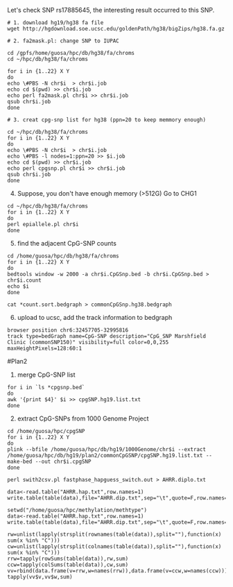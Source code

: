 
Let's check SNP rs17885645, the interesting result occurred to this SNP. 

```
# 1. download hg19/hg38 fa file
wget http://hgdownload.soe.ucsc.edu/goldenPath/hg38/bigZips/hg38.fa.gz

# 2. fa2mask.pl: change SNP to IUPAC

cd /gpfs/home/guosa/hpc/db/hg38/fa/chroms
cd ~/hpc/db/hg38/fa/chroms

for i in {1..22} X Y
do
echo \#PBS -N chr$i  > chr$i.job
echo cd $(pwd) >> chr$i.job
echo perl fa2mask.pl chr$i >> chr$i.job
qsub chr$i.job
done

# 3. creat cpg-snp list for hg38 (ppn=20 to keep memmory enough)

cd ~/hpc/db/hg38/fa/chroms
for i in {1..22} X Y
do
echo \#PBS -N chr$i  > chr$i.job
echo \#PBS -l nodes=1:ppn=20 >> $i.job
echo cd $(pwd) >> chr$i.job
echo perl cpgsnp.pl chr$i >> chr$i.job
qsub chr$i.job
done
```
4. Suppose, you don't have enough memory (>512G) Go to CHG1
```
cd ~/hpc/db/hg38/fa/chroms
for i in {1..22} X Y
do
perl epiallele.pl chr$i
done
```
5. find the adjacent CpG-SNP counts
```
cd /home/guosa/hpc/db/hg38/fa/chroms
for i in {1..22} X Y
do
bedtools window -w 2000 -a chr$i.CpGSnp.bed -b chr$i.CpGSnp.bed > chr$i.count
echo $i
done

cat *count.sort.bedgraph > commonCpGSnp.hg38.bedgraph
```
6. upload to ucsc, add the track information to bedgraph
```
browser position chr6:32457705-32995816
track type=bedGraph name=CpG-SNP description="CpG_SNP Marshfield Clinic (commonSNP150)" visibility=full color=0,0,255 maxHeightPixels=128:60:1
```


#Plan2
1. merge CpG-SNP list
```
for i in `ls *cpgsnp.bed`
do
awk '{print $4}' $i >> cpgSNP.hg19.list.txt
done
```
2. extract CpG-SNPs from 1000 Genome Project
```
cd /home/guosa/hpc/cpgSNP
for i in {1..22} X Y
do
plink --bfile /home/guosa/hpc/db/hg19/1000Genome/chr$i --extract /home/guosa/hpc/db/hg19/plan2/commonCpGSNP/cpgSNP.hg19.list.txt --make-bed --out chr$i.cpgSNP
done
```
```
perl swith2csv.pl fastphase_hapguess_switch.out > AHRR.diplo.txt
```
```
data<-read.table("AHRR.hap.txt",row.names=1)
write.table(table(data),file="AHRR.dip.txt",sep="\t",quote=F,row.names=T,col.names=NA)
```

```
setwd("/home/guosa/hpc/methylation/methtype")
data<-read.table("AHRR.hap.txt",row.names=1)
write.table(table(data),file="AHRR.dip.txt",sep="\t",quote=F,row.names=T,col.names=NA)

rw=unlist(lapply(strsplit(rownames(table(data)),split=""),function(x) sum(x %in% "C")))
cw=unlist(lapply(strsplit(colnames(table(data)),split=""),function(x) sum(x %in% "C")))
rrw=tapply(rowSums(table(data)),rw,sum)
ccw=tapply(colSums(table(data)),cw,sum)
vv=rbind(data.frame(v=rrw,w=names(rrw)),data.frame(v=ccw,w=names(ccw)))
tapply(vv$v,vv$w,sum)
```
